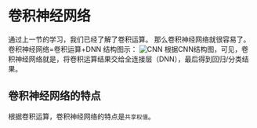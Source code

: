 # 卷积神经网络

通过上一节的学习，我们已经了解了卷积运算。
那么卷积神经网络就很容易了。
卷积神经网络=卷积运算+DNN
结构图示：
![CNN](https://pica.zhimg.com/v2-7a147703c5181ff9737b41afa6ea6bce_1440w.jpg?source=172ae18b)
根据CNN结构图，可见，卷积神经网络就是，将卷积运算结果交给全连接层（DNN），最后得到回归/分类结果。

## 卷积神经网络的特点

根据卷积运算，卷积神经网络的特点是`共享权值`。
